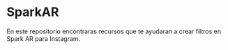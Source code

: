 # SparkAR
En este repositorio encontraras recursos que te ayudaran a crear filtros en Spark AR para Instagram.
